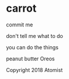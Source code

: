 # carrot



commit me

don't tell me what to do

you can do the things

peanut butter Oreos

Copyright 2018 Atomist
